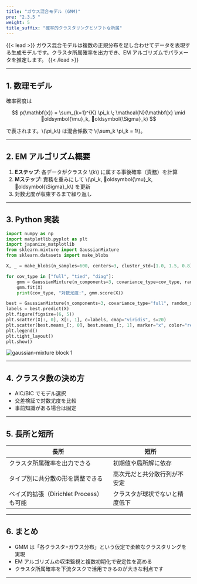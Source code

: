 ```yaml
---
title: "ガウス混合モデル (GMM)"
pre: "2.3.5 "
weight: 5
title_suffix: "確率的クラスタリングとソフトな所属"
---
```


{{< lead >}}
ガウス混合モデルは複数の正規分布を足し合わせてデータを表現する生成モデルです。クラスタ所属確率を出力でき、EM アルゴリズムでパラメータを推定します。
{{< /lead >}}

---

## 1. 数理モデル

確率密度は

$$
p(\mathbf{x}) = \sum_{k=1}^{K} \pi_k \; \mathcal{N}(\mathbf{x} \mid oldsymbol{\mu}_k, oldsymbol{\Sigma}_k)
$$

で表されます。\\(\pi_k\\) は混合係数で \\(\sum_k \pi_k = 1\\)。

---

## 2. EM アルゴリズム概要

1. **Eステップ**: 各データがクラスタ \\(k\\) に属する事後確率（責務）を計算
2. **Mステップ**: 責務を重みにして \\(\pi_k, oldsymbol{\mu}_k, oldsymbol{\Sigma}_k\\) を更新
3. 対数尤度が収束するまで繰り返し

---

## 3. Python 実装

```python
import numpy as np
import matplotlib.pyplot as plt
import japanize_matplotlib
from sklearn.mixture import GaussianMixture
from sklearn.datasets import make_blobs

X, _ = make_blobs(n_samples=600, centers=3, cluster_std=[1.0, 1.5, 0.8], random_state=7)

for cov_type in ["full", "tied", "diag"]:
    gmm = GaussianMixture(n_components=3, covariance_type=cov_type, random_state=0)
    gmm.fit(X)
    print(cov_type, "対数尤度:", gmm.score(X))

best = GaussianMixture(n_components=3, covariance_type="full", random_state=0).fit(X)
labels = best.predict(X)
plt.figure(figsize=(6, 5))
plt.scatter(X[:, 0], X[:, 1], c=labels, cmap="viridis", s=20)
plt.scatter(best.means_[:, 0], best.means_[:, 1], marker="x", color="red", s=100, label="centers")
plt.legend()
plt.tight_layout()
plt.show()
```

![gaussian-mixture block 1](/images/basic/clustering/gaussian-mixture_block01.svg)

---

## 4. クラスタ数の決め方

- AIC/BIC でモデル選択
- 交差検証で対数尤度を比較
- 事前知識がある場合は固定

---

## 5. 長所と短所

| 長所 | 短所 |
| ---- | ---- |
| クラスタ所属確率を出力できる | 初期値や局所解に依存 |
| タイプ別に共分散の形を調整できる | 高次元だと共分散行列が不安定 |
| ベイズ的拡張（Dirichlet Process）も可能 | クラスタが球状でないと精度低下 |

---

## 6. まとめ

- GMM は「各クラスタ=ガウス分布」という仮定で柔軟なクラスタリングを実現
- EM アルゴリズムの収束監視と複数初期化で安定性を高める
- クラスタ所属確率を下流タスクで活用できるのが大きな利点です

---
